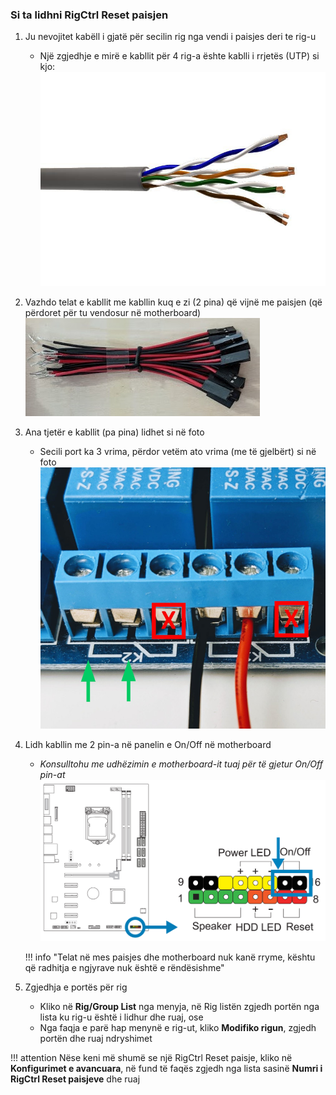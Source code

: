 ### Si ta lidhni RigCtrl Reset paisjen

1. Ju nevojitet kabëll i gjatë për secilin rig nga vendi i paisjes deri te rig-u
    - Një zgjedhje e mirë e kabllit për 4 rig-a ështe kablli i rrjetës (UTP) si kjo:
    ![UTP Cable](../img/utp.jpg?resize=400,200)

2. Vazhdo telat e kabllit me kabllin kuq e zi (2 pina) që vijnë me paisjen (që përdoret për tu vendosur në motherboard)
    ![2pin](../img/2pin.jpg)

3. Ana tjetër e kabllit (pa pina) lidhet si në foto
    - Secili port ka 3 vrima, përdor vetëm ato vrima (me të gjelbërt) si në foto
    ![Reset wiring](../img/relay-wiring-c.jpg?resize=600,400)

4. Lidh kabllin me 2 pin-a në panelin e On/Off në motherboard
    - _Konsulltohu me udhëzimin e motherboard-it tuaj për të gjetur On/Off pin-at_
    ![Motherboard](../img/mb-panel-connection.png?resize=600,400)

    !!! info "Telat në mes paisjes dhe motherboard nuk kanë rryme, kështu që radhitja e ngjyrave nuk është e rëndësishme"

5. Zgjedhja e portës për rig
    - Kliko në **Rig/Group List** nga menyja, në Rig listën zgjedh portën nga lista ku rig-u është i lidhur dhe ruaj, ose
    - Nga faqja e parë hap menynë e rig-ut, kliko **Modifiko rigun**, zgjedh portën dhe ruaj ndryshimet

!!! attention
    Nëse keni më shumë se një RigCtrl Reset paisje, kliko në **Konfigurimet e avancuara**, në fund të faqës zgjedh nga lista sasinë **Numri i RigCtrl Reset paisjeve** dhe ruaj
